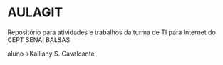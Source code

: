 # AULAGIT
Repositório para atividades e trabalhos da turma de TI para Internet do CEPT SENAI BALSAS

aluno->Kaillany S. Cavalcante
